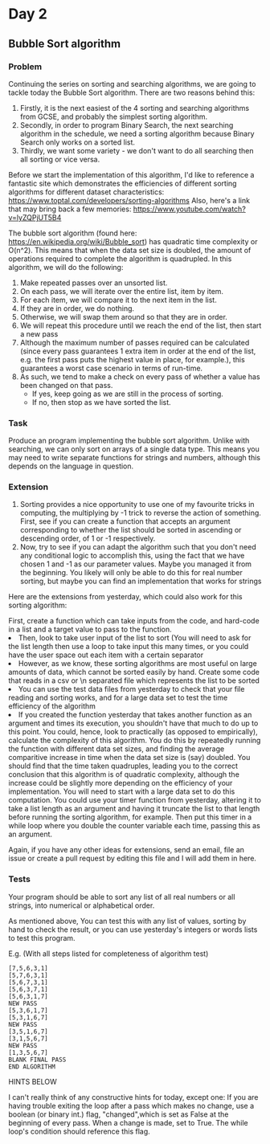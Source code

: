 <h1>Day 2</h1>
<h2>Bubble Sort algorithm</h2>
<h3>Problem</h3>
Continuing the series on sorting and searching algorithms, we are going to tackle today the Bubble Sort algorithm. There are two reasons behind this:
<ol>
<li>Firstly, it is the next easiest of the 4 sorting and searching algorithms from GCSE, and probably the simplest sorting algorithm.</li>
<li>Secondly, in order to program Binary Search, the next searching algorithm in the schedule, we need a sorting algorithm because Binary Search only works on a sorted list.</li>
<li>Thirdly, we want some variety - we don't want to do all searching then all sorting or vice versa.</li>
</ol>

Before we start the implementation of this algorithm, I'd like to reference a fantastic site which demonstrates the efficiencies of different sorting algorithms for different dataset characteristics:
	https://www.toptal.com/developers/sorting-algorithms
Also, here's a link that may bring back a few memories:
	https://www.youtube.com/watch?v=lyZQPjUT5B4

The bubble sort algorithm (found here: https://en.wikipedia.org/wiki/Bubble_sort) has quadratic time complexity or O(n^2). This means that when the data set size is doubled, the amount of operations required to complete the algorithm is quadrupled.
In this algorithm, we will do the following:
<ol>
<li>Make repeated passes over an unsorted list.</li>
<li>On each pass, we will iterate over the entire list, item by item.</li>
<li>For each item, we will compare it to the next item in the list.</li>
<li>If they are in order, we do nothing.</li>
<li>Otherwise, we will swap them around so that they are in order.</li>
<li>We will repeat this procedure until we reach the end of the list, then start a new pass</li>
<li>Although the maximum number of passes required can be calculated (since every pass guarantees 1 extra item in order at the end of the list, e.g. the first pass puts the highest value in place, for example.), this guarantees a worst case scenario in terms of run-time.</li>
<li>As such, we tend to make a check on every pass of whether a value has been changed on that pass. <ul><li>If yes, keep going as we are still in the process of sorting.</li> <li>If no, then stop as we have sorted the list.</li></ul></li>
</ol>

<h3>Task</h3>
Produce an program implementing the bubble sort algorithm.
Unlike with searching, we can only sort on arrays of a single data type. This means you may need to write separate functions for strings and numbers, although this depends on the language in question.

<h3>Extension</h3>
<ol>
<li>Sorting provides a nice opportunity to use one of my favourite tricks in computing, the multiplying by -1 trick to reverse the action of something. First, see if you can create a function that accepts an argument corresponding to whether the list should be sorted in ascending or descending order, of 1 or -1 respectively.</li>
<li>Now, try to see if you can adapt the algorithm such that you don't need any conditional logic to accomplish this, using the fact that we have chosen 1 and -1 as our parameter values. Maybe you managed it from the beginning. You likely will only be able to do this for real number sorting, but maybe you can find an implementation that works for strings</li>
</ol>

Here are the extensions from yesterday, which could also work for this sorting algorithm:
</li>First, create a function which can take inputs from the code, and hard-code in a list and a target value to pass to the function.</li>
<li>Then, look to take user input of the list to sort (You will need to ask for the list length then use a loop to take input this many times, or you could have the user space out each item with a certain separator</li>
<li>However, as we know, these sorting algorithms are most useful on large amounts of data, which cannot be sorted easily by hand. Create some code that reads in a csv or \n separated file which represents the list to be sorted</li>
<li>You can use the test data files from yesterday to check that your file reading and sorting works, and for a large data set to test the time efficiency of the algorithm</li>
<li>If you created the function yesterday that takes another function as an argument and times its execution, you shouldn't have that much to do up to this point. You could, hence, look to practically (as opposed to empirically), calculate the complexity of this algorithm. You do this by repeatedly running the function with different data set sizes, and finding the average comparitive increase in time when the data set size is (say) doubled. You should find that the time taken quadruples, leading you to the correct conclusion that this algorithm is of quadratic complexity, although the increase could be slightly more depending on the efficiency of your implementation. You will need to start with a large data set to do this computation. You could use your timer function from yesterday, altering it to take a list length as an argument and having it truncate the list to that length before running the sorting algorithm, for example. Then put this timer in a while loop where you double the counter variable each time, passing this as an argument.</li>
</ol>

Again, if you have any other ideas for extensions, send an email, file an issue or create a pull request by editing this file and I will add them in here.

<h3>Tests</h3>
Your program should be able to sort any list of all real numbers or all strings, into numerical or alphabetical order.

As mentioned above, You can test this with any list of values, sorting by hand to check the result, or you can use yesterday's integers or words lists to test this program.

E.g. (With all steps listed for completeness of algorithm test)

```
[7,5,6,3,1] 
[5,7,6,3,1]
[5,6,7,3,1]
[5,6,3,7,1]
[5,6,3,1,7]
NEW PASS
[5,3,6,1,7]
[5,3,1,6,7]
NEW PASS
[3,5,1,6,7]
[3,1,5,6,7]
NEW PASS
[1,3,5,6,7]
BLANK FINAL PASS
END ALGORITHM
```

HINTS BELOW

I can't really think of any constructive hints for today, except one:
	If you are having trouble exiting the loop after a pass which makes no change, use a boolean (or binary int.) flag, "changed",which is set as False at the beginning of every pass. When a change is made, set to True. The while loop's condition should reference this flag.
